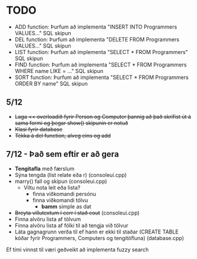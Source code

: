 # TODO

* ADD function: Þurfum að implementa "INSERT INTO Programmers VALUES..."  SQL skipun
* DEL function: Þurfum að implementa "DELETE FROM Programmers VALUES..." SQL skipun
* LIST function: Þurfum að implementa "SELECT * FROM Programmers" SQL skipun
* FIND function: Þurfum að implementa "SELECT * FROM Programmers WHERE name LIKE = ..." SQL skipun
* SORT function: Þurfum að implementa "SELECT * FROM Programmers ORDER BY name" SQL skipun

## 5/12

* ~~Laga << overloadið fyrir Person og Computer þannig að það skrifist út á sama formi og þegar show() skipunin er notuð~~
* ~~Klasi fyrir database~~
* ~~Tékka á del function, alveg eins og add~~

## 7/12 - Það sem eftir er að gera

* **Tengitafla** með færslum
* Sýna tengda (list relate eða r) (consoleui.cpp)
* marry() fall og skipun (consoleui.cpp)
	* Viltu nota leit eða lista?
		* finna viðkomandi persónu
		* finna viðkomandi tölvu
			* **bamm** simple as dat
* ~~Breyta villutextum í cerr í stað cout~~ (consoleui.cpp)
* Finna alvöru lista af tölvum
* Finna alvöru lista af fólki til að tengja við tölvur
* Láta gagnagrunn verða til ef hann er ekki til staðar (CREATE TABLE kóðar fyrir Programmers, Computers og tengitöfluna) (database.cpp)

Ef tími vinnst til væri geðveikt að implementa fuzzy search
